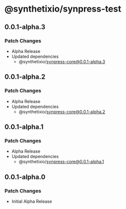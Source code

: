 # @synthetixio/synpress-test

## 0.0.1-alpha.3

### Patch Changes

- Alpha Release
- Updated dependencies
  - @synthetixio/synpress-core@0.0.1-alpha.3

## 0.0.1-alpha.2

### Patch Changes

- Alpha Release
- Updated dependencies
  - @synthetixio/synpress-core@0.0.1-alpha.2

## 0.0.1-alpha.1

### Patch Changes

- Alpha Release
- Updated dependencies
  - @synthetixio/synpress-core@0.0.1-alpha.1

## 0.0.1-alpha.0

### Patch Changes

- Initial Alpha Release
